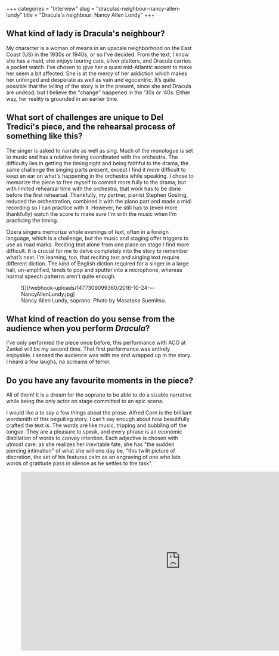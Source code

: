 +++
categories = "Interview"
slug = "draculas-neighbour-nancy-allen-lundy"
title = "Dracula&#039;s neighbour: Nancy Allen Lundy"
+++

## What kind of lady is Dracula's neighbour?

My character is a woman of means in an upscale neighborhood on the East Coast (US) in the 1930s or 1940s, or so I've decided. From the text, I know she has a maid, she enjoys touring cars, silver platters, and Dracula carries a pocket watch. I’ve chosen to give her a quasi mid-Atlantic accent to make her seem a bit affected. She is at the mercy of her addiction which makes her unhinged and desperate as well as vain and egocentric. It’s quite possible that the telling of the story is in the present, since she and Dracula are undead, but I believe the "change" happened in the '30s or '40s. Either way, her reality is grounded in an earlier time.

## What sort of challenges are unique to Del Tredici's piece, and the rehearsal process of something like this?

The singer is asked to narrate as well as sing. Much of the monologue is set to music and has a relative timing coordinated with the orchestra. The difficulty lies in getting the timing right and being faithful to the drama, the same challenge the singing parts present, except I find it more difficult to keep an ear on what's happening in the orchestra while speaking. I chose to memorize the piece to free myself to commit more fully to the drama, but with limited rehearsal time with the orchestra, that work has to be done before the first rehearsal. Thankfully, my partner, pianist Stephen Gosling, reduced the orchestration, combined it with the piano part and made a midi recording so I can practice with it. However, he still has to (even more thankfully) watch the score to make sure I'm with the music when I'm practicing the timing. 

Opera singers memorize whole evenings of text, often in a foreign language, which is a challenge, but the music and staging offer triggers to use as road marks. Reciting text alone from one place on stage I find more difficult.  It is crucial for me to delve completely into the story to remember what’s next. I'm learning, too, that reciting text and singing text require different diction. The kind of English diction required for a singer in a large hall, un-amplified, tends to pop and sputter into a microphone, whereas normal speech patterns aren't quite enough. 

<figure data-type="image">
![](/webhook-uploads/1477309099360/2016-10-24---NancyAllenLundy.jpg)<figcaption>Nancy Allen Lundy, soprano. Photo by Masataka Suemitsu.</figcaption>
</figure>

## What kind of reaction do you sense from the audience when you perform *Dracula*?

I've only performed the piece once before, this performance with ACO at Zankel will be my second time. That first performance was entirely enjoyable. I sensed the audience was with me and wrapped up in the story. I heard a few laughs, no screams of terror.

## Do you have any favourite moments in the piece?

All of them! It is a dream for the soprano to be able to do a sizable narrative while being the only actor on stage committed to an epic scena. 

I would like a to say a few things about the prose. Alfred Corn is the brilliant wordsmith of this beguiling story. I can't say enough about how beautifully crafted the text is. The words are like music, tripping and bubbling off the tongue. They are a pleasure to speak, and every phrase is an economic distillation of words to convey intention. Each adjective is chosen with utmost care: as she realizes her inevitable fate, she has "the sudden piercing intimation" of what she will one day be, "this twilit picture of discretion, the set of his features calm as an engraving of one who lets words of gratitude pass in silence as he settles to the task". 

<figure data-type="video">
<iframe width="854" height="480" src="https://www.youtube.com/embed/1oXHuhzj0Rc" frameborder="0" allowfullscreen></iframe>
</figure>
